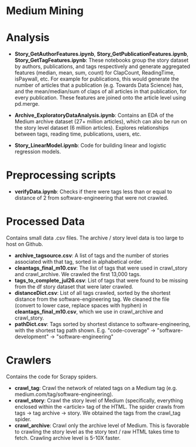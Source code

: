 # Medium Mining



# Analysis

- **Story_GetAuthorFeatures.ipynb**, **Story_GetPublicationFeatures.ipynb**, **Story_GetTagFeatures.ipynb**: These notebooks group the story dataset by authors, publications, and tags respectively and generate aggregated features (median, mean, sum, count) for ClapCount, ReadingTime, isPaywall, etc. For example for publications, this would generate the number of articles that a publication (e.g. Towards Data Science) has, and the mean/median/sum of claps of all articles in that publication, for every publication.  These features are joined onto the article level using pd.merge. 

- **Archive_ExploratoryDataAnalysis.ipynb**: Contains an EDA of the Medium archive dataset (27+ million articles), which can also be run on the story level dataset (6 million articles). Explores relationships between tags, reading time, publications, users, etc.

- **Story_LinearModel.ipynb**: Code for building linear and logistic regression models. 

# Preprocessing scripts
- **verifyData.ipynb**: Checks if there were tags less than or equal to distance of 2 from software-engineering that were not crawled. 


# Processed Data

Contains small data .csv files. The archive / story level data is too large to host on Github.

- **archive_tagsource.csv**: A list of tags and the number of stories associated with that tag, sorted in alphabetical order.
- **cleantags_final_m10.csv**: The list of tags that were used in crawl_story and crawl_archive. We crawled the first 13,000 tags. 
- **tags_to_complete_jul26.csv**: List of tags that were found to be missing from the df story dataset that were later crawled.
- **distanceDict.csv**: List of all tags crawled, sorted by the shortest distance from the software-engineering tag. We cleaned the file (convert to lower case, replace spaces with hyphen) in **cleantags_final_m10.csv**, which we use in crawl_archive and crawl_story.
- **pathDict.csv**: Tags sorted by shortest distance to software-engineering, with the shortest tag path shown. E.g. "code-coverage" -> "software-development" -> "software-engineering"

# Crawlers

Contains the code for Scrapy spiders.

- **crawl_tag**: Crawl the network of related tags on a Medium tag (e.g. medium.com/tag/software-engineering). 
- **crawl_story**: Crawl the story level of Medium (specifically, everything enclosed within the \<article> tag of the HTML. The spider crawls from tags -> tag archive -> story. We obtained the tags from the crawl_tag spider.
- **crawl_archive**: Crawl only the archive level of Medium. This is favorable to crawling the story level as the story text / raw HTML takes time to fetch. Crawling archive level is 5-10X faster. 